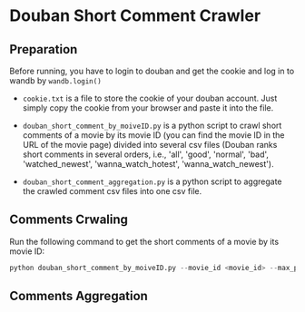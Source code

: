 # Douban Short Comment Crawler

## Preparation
Before running, you have to login to douban and get the cookie and log in to wandb by ```wandb.login()```

- ```cookie.txt``` is a file to store the cookie of your douban account. Just simply copy the cookie from your browser and paste it into the file.

- ```douban_short_comment_by_moiveID.py``` is a python script to crawl short comments of a movie by its movie ID (you can find the movie ID in the URL of the movie page) divided into several csv files (Douban ranks short comments in several orders, i.e., 'all', 'good', 'normal', 'bad', 'watched_newest', 'wanna_watch_hotest', 'wanna_watch_newest').
- ```douban_short_comment_aggregation.py``` is a python script to aggregate the crawled comment csv files into one csv file.

## Comments Crwaling
Run the following command to get the short comments of a movie by its movie ID:

```python
python douban_short_comment_by_moiveID.py --movie_id <movie_id> --max_page <how many pages you wanna get> --cookie_location <cookie.txt's directory> --csv_dir <the folder's directory where you wanna save the  crawled comments>
```

## Comments Aggregation



